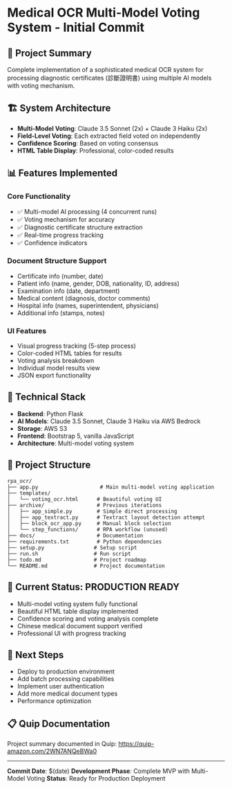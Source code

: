 # Medical OCR Multi-Model Voting System - Initial Commit

## 🎯 Project Summary
Complete implementation of a sophisticated medical OCR system for processing diagnostic certificates (診斷證明書) using multiple AI models with voting mechanism.

## 🏗️ System Architecture
- **Multi-Model Voting**: Claude 3.5 Sonnet (2x) + Claude 3 Haiku (2x)
- **Field-Level Voting**: Each extracted field voted on independently
- **Confidence Scoring**: Based on voting consensus
- **HTML Table Display**: Professional, color-coded results

## 📊 Features Implemented
### Core Functionality
- ✅ Multi-model AI processing (4 concurrent runs)
- ✅ Voting mechanism for accuracy
- ✅ Diagnostic certificate structure extraction
- ✅ Real-time progress tracking
- ✅ Confidence indicators

### Document Structure Support
- Certificate info (number, date)
- Patient info (name, gender, DOB, nationality, ID, address)
- Examination info (date, department)
- Medical content (diagnosis, doctor comments)
- Hospital info (names, superintendent, physicians)
- Additional info (stamps, notes)

### UI Features
- Visual progress tracking (5-step process)
- Color-coded HTML tables for results
- Voting analysis breakdown
- Individual model results view
- JSON export functionality

## 🔧 Technical Stack
- **Backend**: Python Flask
- **AI Models**: Claude 3.5 Sonnet, Claude 3 Haiku via AWS Bedrock
- **Storage**: AWS S3
- **Frontend**: Bootstrap 5, vanilla JavaScript
- **Architecture**: Multi-model voting system

## 📁 Project Structure
```
rpa_ocr/
├── app.py                    # Main multi-model voting application
├── templates/
│   └── voting_ocr.html      # Beautiful voting UI
├── archive/                 # Previous iterations
│   ├── app_simple.py        # Simple direct processing
│   ├── app_textract.py      # Textract layout detection attempt
│   ├── block_ocr_app.py     # Manual block selection
│   └── step_functions/      # RPA workflow (unused)
├── docs/                    # Documentation
├── requirements.txt         # Python dependencies
├── setup.py                # Setup script
├── run.sh                  # Run script
├── todo.md                 # Project roadmap
└── README.md               # Project documentation
```

## 🎯 Current Status: PRODUCTION READY
- Multi-model voting system fully functional
- Beautiful HTML table display implemented
- Confidence scoring and voting analysis complete
- Chinese medical document support verified
- Professional UI with progress tracking

## 🚀 Next Steps
- Deploy to production environment
- Add batch processing capabilities
- Implement user authentication
- Add more medical document types
- Performance optimization

## 📋 Quip Documentation
Project summary documented in Quip: https://quip-amazon.com/2WN7ANQeBWa0

---
**Commit Date**: $(date)
**Development Phase**: Complete MVP with Multi-Model Voting
**Status**: Ready for Production Deployment
